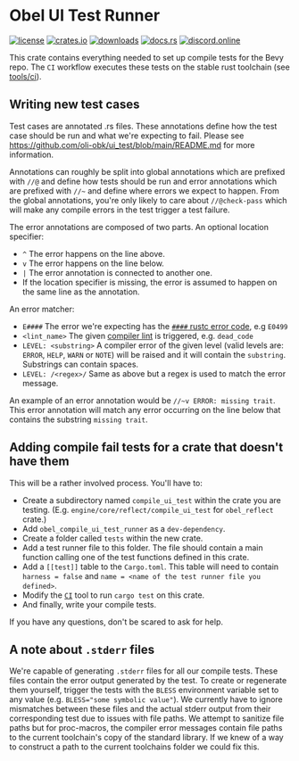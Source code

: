 # Obel UI Test Runner

[![license](https://img.shields.io/badge/license-MIT%2FApache-blue.svg)](https://github.com/obelengine/obel#license)
[![crates.io](https://img.shields.io/crates/v/obel.svg)](https://crates.io/crates/obel)
[![downloads](https://img.shields.io/crates/d/obel.svg)](https://crates.io/crates/obel)
[![docs.rs](https://docs.rs/obel/badge.svg)](https://docs.rs/obel/latest/obel/)
[![discord.online](https://img.shields.io/discord/1335036405788971020.svg?label=&logo=discord&logoColor=ffffff&color=7389D8)](https://discord.gg/3jq8js8u)

This crate contains everything needed to set up compile tests for the Bevy repo. The `CI` workflow executes these tests on the stable rust toolchain (see [tools/ci](../../tools/ci/src/main.rs)).

## Writing new test cases

Test cases are annotated .rs files. These annotations define how the test case should be run and what we're expecting to fail. Please see <https://github.com/oli-obk/ui_test/blob/main/README.md> for more information.

Annotations can roughly be split into global annotations which are prefixed with `//@` and define how tests should be run and error annotations which are prefixed with `//~` and define where errors we expect to happen. From the global annotations, you're only likely to care about `//@check-pass` which will make any compile errors in the test trigger a test failure.

The error annotations are composed of two parts.
An optional location specifier:

- `^` The error happens on the line above.
- `v` The error happens on the line below.
- `|` The error annotation is connected to another one.
- If the location specifier is missing, the error is assumed to happen on the same line as the annotation.

An error matcher:

- `E####` The error we're expecting has the [`####` rustc error code](https://doc.rust-lang.org/error_codes/error-index.html), e.g `E0499`
- `<lint_name>` The given [compiler lint](https://doc.rust-lang.org/rustc/lints/index.html) is triggered, e.g. `dead_code`
- `LEVEL: <substring>` A compiler error of the given level (valid levels are: `ERROR`, `HELP`, `WARN` or `NOTE`) will be raised and it will contain the `substring`. Substrings can contain spaces.
- `LEVEL: /<regex>/` Same as above but a regex is used to match the error message.

An example of an error annotation would be `//~v ERROR: missing trait`. This error annotation will match any error occurring on the line below that contains the substring `missing trait`.

## Adding compile fail tests for a crate that doesn't have them

This will be a rather involved process. You'll have to:

- Create a subdirectory named `compile_ui_test` within the crate you are testing. (E.g. `engine/core/reflect/compile_ui_test` for `obel_reflect` crate.)
- Add `obel_compile_ui_test_runner` as a `dev-dependency`.
- Create a folder called `tests` within the new crate.
- Add a test runner file to this folder. The file should contain a main function calling one of the test functions defined in this crate.
- Add a `[[test]]` table to the `Cargo.toml`. This table will need to contain `harness = false` and `name = <name of the test runner file you defined>`.
- Modify the [`CI`](../../tools/ci/) tool to run `cargo test` on this crate.
- And finally, write your compile tests.

If you have any questions, don't be scared to ask for help.

## A note about `.stderr` files

We're capable of generating `.stderr` files for all our compile tests. These files contain the error output generated by the test. To create or regenerate them yourself, trigger the tests with the `BLESS` environment variable set to any value (e.g. `BLESS="some symbolic value"`). We currently have to ignore mismatches between these files and the actual stderr output from their corresponding test due to issues with file paths. We attempt to sanitize file paths but for proc-macros, the compiler error messages contain file paths to the current toolchain's copy of the standard library. If we knew of a way to construct a path to the current toolchains folder we could fix this.
